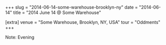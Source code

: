 +++
slug = "2014-06-14-some-warehouse-brooklyn-ny"
date = "2014-06-14"
title = "2014 June 14 @ Some Warehouse"

[extra]
venue = "Some Warehouse, Brooklyn, NY, USA"
tour = "Oddments"
+++


Note: Evening
